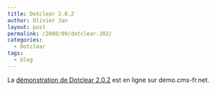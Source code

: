```yaml
---
title: Dotclear 2.0.2
author: Olivier Jan
layout: post
permalink: /2008/09/dotclear-202/
categories:
  - Dotclear
tags:
  - blog
--- 
```


La [démonstration de Dotclear 2.0.2][1] est en ligne sur demo.cms-fr.net.

 [1]: /demo/dotclear